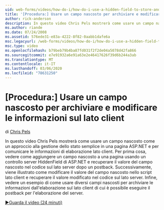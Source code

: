 ```yaml
---
uid: web-forms/videos/how-do-i/how-do-i-use-a-hidden-field-to-store-and-manipulate-client-side-information
title: '[Procedura:] Usare un campo nascosto per archiviare e modificare le informazioni sul lato client | Microsoft Docs'
author: rick-anderson
description: In questo video Chris Pels mostrerà come usare un campo nascosto come un approccio alla gestione dello stato semplice in una pagina ASP.NET e per la comunicazione lato client...
ms.author: riande
ms.date: 07/24/2008
ms.assetid: 576ede31-e83a-4222-8f82-0aabb1dafe6a
msc.legacyurl: /web-forms/videos/how-do-i/how-do-i-use-a-hidden-field-to-store-and-manipulate-client-side-information
msc.type: video
ms.openlocfilehash: b79beb79b4ba87fd031f2f2de04a5078d42fa866
ms.sourcegitcommit: e7e91932a6e91a63e2e46417626f39d6b244a3ab
ms.translationtype: MT
ms.contentlocale: it-IT
ms.lasthandoff: 03/06/2020
ms.locfileid: "78631250"
---
```

# <a name="how-do-i-use-a-hidden-field-to-store-and-manipulate-client-side-information"></a>[Procedura:] Usare un campo nascosto per archiviare e modificare le informazioni sul lato client

di [Chris Pels](https://twitter.com/chrispels)

In questo video Chris Pels mostrerà come usare un campo nascosto come un approccio alla gestione dello stato semplice in una pagina ASP.NET e per comunicare le informazioni di elaborazione lato client. Per prima cosa, vedere come aggiungere un campo nascosto a una pagina usando un controllo server HiddenField di ASP.NET e recuperare il valore del campo nascosto nel codice sul lato server dopo un postback. Successivamente, viene illustrato come modificare il valore del campo nascosto nello script lato client e recuperare il valore modificato nel codice sul lato server. Infine, vedere un esempio di come usare diversi campi nascosti per archiviare le informazioni dall'elaborazione sul lato client di cui è possibile eseguire il postback per l'elaborazione del server.

[&#9654;Guarda il video (24 minuti)](https://channel9.msdn.com/Blogs/ASP-NET-Site-Videos/how-do-i-use-a-hidden-field-to-store-and-manipulate-client-side-information)
